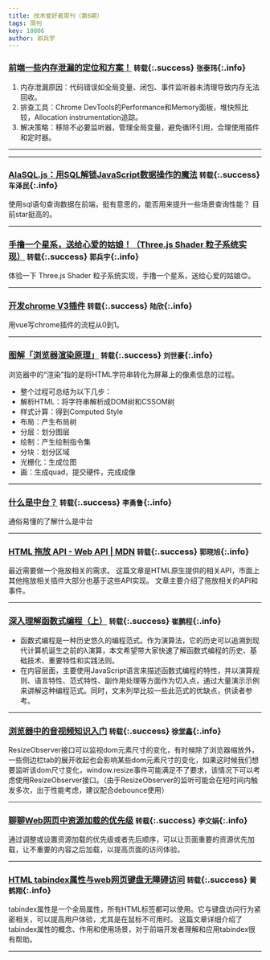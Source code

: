 ```yaml
---
title: 技术爱好者周刊（第6期）
tags: 周刊
key: 10006
author: 郭兵宇
---
```

### [前端一些内存泄漏的定位和方案！](https://juejin.cn/post/7232127712642547770) `转载`{:.success} `张泰玮`{:.info}

1. 内存泄漏原因：代码错误如全局变量、闭包、事件监听器未清理导致内存无法回收。
2. 排查工具：Chrome DevTools的Performance和Memory面板，堆快照比较，Allocation instrumentation追踪。
3. 解决策略：移除不必要监听器，管理全局变量，避免循环引用，合理使用插件和定时器。

---

---
### [AlaSQL.js：用SQL解锁JavaScript数据操作的魔法](https://juejin.cn/post/7377361330698977289) `转载`{:.success} `车泽民`{:.info}

使用sql语句查询数据在前端，挺有意思的，能否用来提升一些场景查询性能？ 目前star挺高的。

---

### [手撸一个星系，送给心爱的姑娘！（Three.js Shader 粒子系统实现）](https://juejin.cn/post/7358704808525971475) `转载`{:.success} `郭兵宇`{:.info}

体验一下 Three.js Shader 粒子系统实现，手撸一个星系，送给心爱的姑娘😊。

---
### [开发chrome V3插件](https://juejin.cn/post/7327686547809337378) `转载`{:.success} `陆欣`{:.info}

用vue写chrome插件的流程从0到1。

---


### [图解「浏览器渲染原理」](https://juejin.cn/post/7262263050102095929) `转载`{:.success} `刘世豪`{:.info}

浏览器中的“渲染”指的是将HTML字符串转化为屏幕上的像素信息的过程。
 - 整个过程可总结为以下几步：
 - 解析HTML：将字符串解析成DOM树和CSSOM树
 - 样式计算：得到Computed Style
 - 布局：产生布局树
 - 分层：划分图层
 - 绘制：产生绘制指令集
 - 分块：划分区域
 - 光栅化：生成位图
 - 画：生成quad，提交硬件，完成成像
 
---

### [什么是中台？](https://juejin.cn/post/6844903957693726727) `转载`{:.success} `李勇鲁`{:.info}

通俗易懂的了解什么是中台

---

### [HTML 拖放 API - Web API | MDN](https://developer.mozilla.org/zh-CN/docs/Web/API/HTML_Drag_and_Drop_API) `转载`{:.success} `郭晓旭`{:.info}

最近需要做一个拖放相关的需求。
这篇文章是HTML原生提供的相关API，市面上其他拖放相关插件大部分也基于这些API实现。
文章主要介绍了拖放相关的API和事件。

---

### [深入理解函数式编程（上）](https://mp.weixin.qq.com/s/XTXnTPAbK1ipaHIsUD2kBQ) `转载`{:.success} `崔鹏程`{:.info}

- 函数式编程是一种历史悠久的编程范式。作为演算法，它的历史可以追溯到现代计算机诞生之前的λ演算，本文希望带大家快速了解函数式编程的历史、基础技术、重要特性和实践法则。
- 在内容层面，主要使用JavaScript语言来描述函数式编程的特性，并以演算规则、语言特性、范式特性、副作用处理等方面作为切入点，通过大量演示示例来讲解这种编程范式。同时，文末列举比较一些此范式的优缺点，供读者参考。

---

### [浏览器中的音视频知识入门](https://developer.mozilla.org/zh-CN/docs/Web/API/ResizeObserver) `转载`{:.success} `徐堂鑫`{:.info}

ResizeObserver接口可以监视dom元素尺寸的变化，有时候除了浏览器缩放外，一些侧边栏tab的展开收起也会影响某些dom元素尺寸的变化，如果这时候我们想要监听该dom尺寸变化，window.resize事件可能满足不了要求，该情况下可以考虑使用ResizeObserver接口。（由于ResizeObserver的监听可能会在短时间内触发多次，出于性能考虑，建议配合debounce使用）

---

### [聊聊Web网页中资源加载的优先级](https://www.zhangxinxu.com/wordpress/2023/10/img-js-preload-fetch-priority/) `转载`{:.success} `李文娟`{:.info}

通过调整或设置资源加载的优先级或者先后顺序，可以让页面重要的资源优先加载，让不重要的内容之后加载，以提高页面的访问体验。

---

### [HTML tabindex属性与web网页键盘无障碍访问](https://github.com/davidsonfellipe/awesome-wpo) `转载`{:.success} `黄鹤翔`{:.info}

tabindex属性是一个全局属性，所有HTML标签都可以使用。它与键盘访问行为紧密相关，可以提高用户体验，尤其是在鼠标不可用时。
这篇文章详细介绍了tabindex属性的概念、作用和使用场景，对于前端开发者理解和应用tabindex很有帮助。

---
